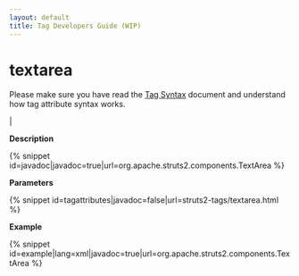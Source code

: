```yaml
---
layout: default
title: Tag Developers Guide (WIP)
---
```


# textarea


Please make sure you have read the [Tag Syntax](#PAGE_13927) document and understand how tag attribute syntax works.

| 

__Description__



{% snippet id=javadoc|javadoc=true|url=org.apache.struts2.components.TextArea %}

__Parameters__



{% snippet id=tagattributes|javadoc=false|url=struts2-tags/textarea.html %}

__Example__



{% snippet id=example|lang=xml|javadoc=true|url=org.apache.struts2.components.TextArea %}
